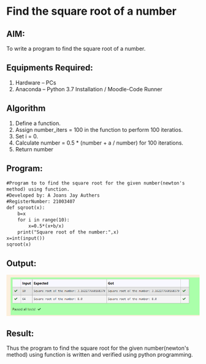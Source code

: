 # Find the square root of a number

## AIM:
To write a program to find the square root of a number.

## Equipments Required:
1. Hardware – PCs
2. Anaconda – Python 3.7 Installation / Moodle-Code Runner

## Algorithm
1. Define a function.
2. Assign number_iters = 100 in the function to perform 100 iteratios.
3. Set i = 0.
4. Calculate  number = 0.5 * (number + a / number) for 100 iterations.
5. Return number

## Program:
```
#Program to to find the square root for the given number(newton's method) using function.
#Developed by: A Joans Jay Authers
#RegisterNumber: 21003407
def sqroot(x):
    b=x
    for i in range(10):
        x=0.5*(x+b/x)
    print("Square root of the number:",x)
x=int(input())
sqroot(x) 
```

## Output:
![SQRT](1.png)


## Result:
Thus the program to find the square root for the given number(newton's method) using function is written and verified using python programming.

